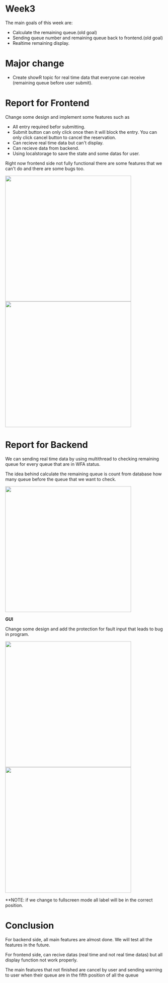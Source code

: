 # Week3
The main goals of this week are:
  - Calculate the remaining queue.(old goal)
  - Sending queue number and remaining queue back to frontend.(old goal)
  - Realtime remaining display.
# Major change
  - Create showR topic for real time data that everyone can receive (remaining queue before user submit).
    
# Report for Frontend
Change some design and implement some features such as

  - All entry required befor submitting.
  - Submit button can only click once  then it will block the entry. You can only click cancel button to cancel the reservation.
  - Can recieve real time data but can't display.
  - Can recieve data from backend.
  - Using localstorage to save the state and some datas for user.
  
 Right now frontend side not fully functional there are some features that we can't do and there are some bugs too.
 
<img src="frontend3_2.png" width = 400>
<img src="frontend3_1.png" width = 400>

# Report for Backend
We can sending real time data by using multithread to checking remaining queue for every queue that are in WFA status.

The idea behind calculate the remaining queue is count from database how many queue before the queue that we want to check.

<img src="image.png" width = 400>

**GUI**

Change some design and add the protection for fault input that leads to bug in program.

<img src="backendgui3_1.png" width = 400>
<img src="backendgui3_2.png" width = 400>

**NOTE: if we change to fullscreen mode all label will be in the correct position.

# Conclusion

For backend side, all main features are almost done. We will test all the features in the future.

For frontend side, can recive datas (real time and not real time datas) but all display function not work properly.

The main features that not finished are cancel by user and sending warning to user when their queue are in the fifth position of all the queue
